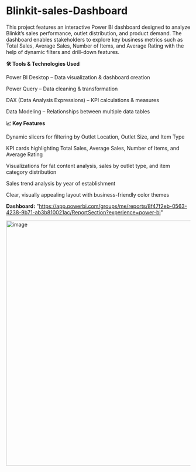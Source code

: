 # Blinkit-sales-Dashboard
This project features an interactive Power BI dashboard designed to analyze Blinkit’s sales performance, outlet distribution, and product demand. The dashboard enables stakeholders to explore key business metrics such as Total Sales, Average Sales, Number of Items, and Average Rating with the help of dynamic filters and drill-down features.

**🛠 Tools & Technologies Used**

Power BI Desktop – Data visualization & dashboard creation

Power Query – Data cleaning & transformation

DAX (Data Analysis Expressions) – KPI calculations & measures

Data Modeling – Relationships between multiple data tables

**📈 Key Features**

Dynamic slicers for filtering by Outlet Location, Outlet Size, and Item Type

KPI cards highlighting Total Sales, Average Sales, Number of Items, and Average Rating

Visualizations for fat content analysis, sales by outlet type, and item category distribution

Sales trend analysis by year of establishment

Clear, visually appealing layout with business-friendly color themes

**Dashboard:**
"https://app.powerbi.com/groups/me/reports/8f47f2eb-0563-4238-9b71-ab3b810021ac/ReportSection?experience=power-bi"

<img width="1169" height="668" alt="image" src="https://github.com/user-attachments/assets/505e303c-3687-4dd6-9dd6-0615fbb0b5e8" />

